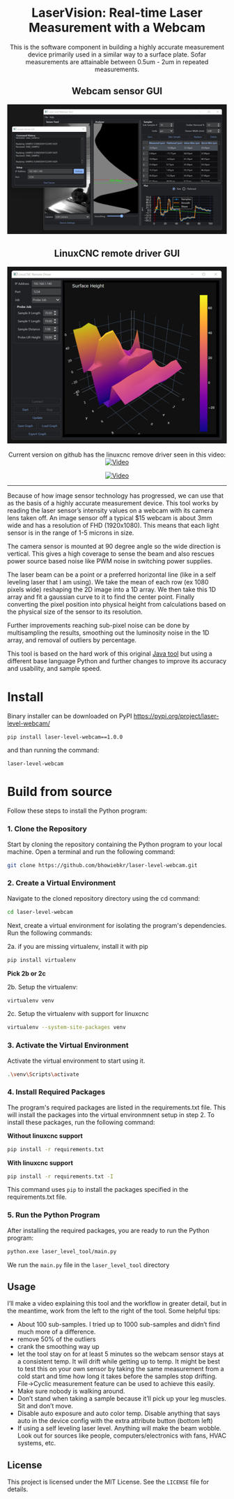 #
<div align="center">
<h1>LaserVision: Real-time Laser Measurement with a Webcam</h1>


This is the software component in building a highly accurate measurement device primarily used in a similar way to a surface plate. Sofar measurements are attainable between 0.5um - 2um in repeated measurements.

## Webcam sensor GUI
![Webcam_Sensor_GUI](images/Webcam_Sensor_GUI.png)

## LinuxCNC remote driver GUI
![LinuxCNC_remote_driver_GUI](images/LinuxCNC_remote_driver_GUI.png)

Current version on github has the linuxcnc remove driver seen in this video:
[![Video](http://img.youtube.com/vi/wpInsrcQAus/0.jpg)](https://www.youtube.com/watch?v=wpInsrcQAus)

[![Video](http://img.youtube.com/vi/hnHjrz_inQU/0.jpg)](http://www.youtube.com/watch?v=hnHjrz_inQU)

</div>

---

Because of how image sensor technology has progressed, we can use that  as the basis of a highly accurate measurement device. This tool works by reading the laser sensor’s intensity values on a webcam with its camera lens taken off.  An image sensor off a typical $15 webcam is about 3mm wide and has a resolution of FHD (1920x1080). This means that each light sensor is in the range of 1-5 microns in size.

The camera sensor is mounted at 90 degree angle so the wide direction is vertical. This gives a high coverage to sense the beam and also rescues power source based noise like PWM noise in switching power supplies.

The laser beam can be a point or a preferred horizontal line (like in a self leveling laser that I am using). We take the mean of each row (ex 1080 pixels wide) reshaping the 2D image into a 1D array. We then take this 1D array and fit a gaussian curve to it to find the center point. Finally converting the pixel position into physical height from calculations based on the physical size of the sensor to its resolution.

Further improvements reaching sub-pixel noise can be done by multisampling the results, smoothing out the luminosity noise in the 1D array, and removal of outliers by percentage.

This tool is based on the hard work of this original [Java tool](https://github.com/betzuka/laserlevel) but using a different base language Python and further changes to improve its accuracy and usability, and sample speed.

# Install

Binary installer can be downloaded on PyPI https://pypi.org/project/laser-level-webcam/
```shell
pip install laser-level-webcam==1.0.0
```
and than running the command:
```shell
laser-level-webcam
```

# Build from source

Follow these steps to install the Python program:

### 1. Clone the Repository

Start by cloning the repository containing the Python program to your local machine. Open a terminal and run the following command:

```sh
git clone https://github.com/bhowiebkr/laser-level-webcam.git
```

### 2. Create a Virtual Environment

Navigate to the cloned repository directory using the cd command:

```sh
cd laser-level-webcam
```

Next, create a virtual environment for isolating the program's dependencies. Run the following commands:

2a. if you are missing virtualenv, install it with pip
```sh
pip install virtualenv
```

**Pick 2b or 2c**

2b. Setup the virtualenv:
```sh
virtualenv venv
```
2c. Setup the virtualenv with support for linuxcnc
```sh
virtualenv --system-site-packages venv
```

### 3. Activate the Virtual Environment

Activate the virtual environment to start using it.
```sh
.\venv\Scripts\activate
```

### 4. Install Required Packages

The program's required packages are listed in the requirements.txt file. This will install the packages into the virtual environmnent setup in step 2. To install these packages, run the following command:

**Without linuxcnc support**
```sh
pip install -r requirements.txt
```

**With linuxcnc support**
```sh
pip install -r requirements.txt -I
```

This command uses `pip` to install the packages specified in the requirements.txt file.

### 5. Run the Python Program
After installing the required packages, you are ready to run the Python program:

```sh
python.exe laser_level_tool/main.py
```
We run the `main.py` file in the `laser_level_tool` directory

## Usage

I’ll make a video explaining this tool and the workflow in greater detail, but in the meantime, work from the left to the right of the tool. Some helpful tips:

- About 100 sub-samples. I tried up to 1000 sub-samples and didn’t find much more of a difference.
- remove 50% of the outliers
- crank the smoothing way up
- let the tool stay on for at least 5 minutes so the webcam sensor stays at a consistent temp. It will drift while getting up to temp. It might be best to test this on your own sensor by taking the same measurement from a cold start and time how long it takes before the samples stop drifting. File->Cyclic measurement feature can be used to achieve this easily.
- Make sure nobody is walking around.
- Don’t stand when taking a sample because it’ll pick up your leg muscles. Sit and don’t move.
- Disable auto exposure and auto color temp. Disable anything that says auto in the device config with the extra attribute button (bottom left)
- If using a self leveling laser level. Anything will make the beam wobble. Look out for sources like people, computers/electronics with fans, HVAC systems, etc.


## License

This project is licensed under the MIT License. See the `LICENSE` file for details.
